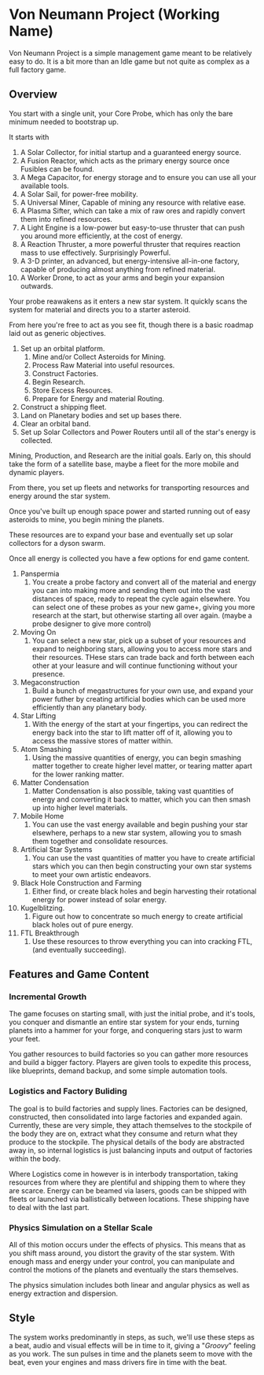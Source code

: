 # Von Neumann Project (Working Name)

Von Neumann Project is a simple management game meant to be relatively easy to do. It is a bit more than an Idle game but not quite as complex as a full factory game.

## Overview

You start with a single unit, your Core Probe, which has only the bare minimum needed to bootstrap up.

It starts with
1. A Solar Collector, for initial startup and a guaranteed energy source.
2. A Fusion Reactor, which acts as the primary energy source once Fusibles can be found.
3. A Mega Capacitor, for energy storage and to ensure you can use all your available tools.
4. A Solar Sail, for power-free mobility.
5. A Universal Miner, Capable of mining any resource with relative ease.
6. A Plasma Sifter, which can take a mix of raw ores and rapidly convert them into refined resources.
7. A Light Engine is a low-power but easy-to-use thruster that can push you around more efficiently, at the cost of energy.
8. A Reaction Thruster, a more powerful thruster that requires reaction mass to use effectively. Surprisingly Powerful.
9. A 3-D printer, an advanced, but energy-intensive all-in-one factory, capable of producing almost anything from refined material.
10. A Worker Drone, to act as your arms and begin your expansion outwards.

Your probe reawakens as it enters a new star system. It quickly scans the system for material and directs you to a starter asteroid.

From here you're free to act as you see fit, though there is a basic roadmap laid out as generic objectives.

1. Set up an orbital platform.
   1. Mine and/or Collect Asteroids for Mining.
   2. Process Raw Material into useful resources.
   3. Construct Factories.
   4. Begin Research.
   5. Store Excess Resources.
   6. Prepare for Energy and material Routing.
2. Construct a shipping fleet.
3. Land on Planetary bodies and set up bases there.
4. Clear an orbital band.
5. Set up Solar Collectors and Power Routers until all of the star's energy is collected.

Mining, Production, and Research are the initial goals. Early on, this should take the form of a satellite base, maybe a fleet for the more mobile and dynamic players.

From there, you set up fleets and networks for transporting resources and energy around the star system.

Once you've built up enough space power and started running out of easy asteroids to mine, you begin mining the planets.

These resources are to expand your base and eventually set up solar collectors for a dyson swarm.

Once all energy is collected you have a few options for end game content.

1. Panspermia
   1. You create a probe factory and convert all of the material and energy you can into making more and sending them out into the vast distances of space, ready to repeat the cycle again elsewhere. You can select one of these probes as your new game+, giving you more research at the start, but otherwise starting all over again. (maybe a probe designer to give more control)
2. Moving On
   1. You can select a new star, pick up a subset of your resources and expand to neighboring stars, allowing you to access more stars and their resources. THese stars can trade back and forth between each other at your leasure and will continue functioning without your presence.
3. Megaconstruction
   1. Build a bunch of megastructures for your own use, and expand your power futher by creating artificial bodies which can be used more efficiently than any planetary body.
4. Star Lifting
   1. With the energy of the start at your fingertips, you can redirect the energy back into the star to lift matter off of it, allowing you to access the massive stores of matter within.
5. Atom Smashing
   1. Using the massive quantities of energy, you can begin smashing matter together to create higher level matter, or tearing matter apart for the lower ranking matter.
6. Matter Condensation
   1. Matter Condensation is also possible, taking vast quantities of energy and converting it back to matter, which you can then smash up into higher level materials.
7. Mobile Home
   1. You can use the vast energy available and begin pushing your star elsewhere, perhaps to a new star system, allowing you to smash them together and consolidate resources.
8. Artificial Star Systems
   1. You can use the vast quantities of matter you have to create artificial stars which you can then begin constructing your own star systems to meet your own artistic endeavors.
9. Black Hole Construction and Farming
   1.  Either find, or create black holes and begin harvesting their rotational energy for power instead of solar energy.
10. Kugelblitzing.
    1.  Figure out how to concentrate so much energy to create artificial black holes out of pure energy.
11. FTL Breakthrough
    1.  Use these resources to throw everything you can into cracking FTL, (and eventually succeeding).

## Features and Game Content
### Incremental Growth
The game focuses on starting small, with just the initial probe, and it's tools, you conquer and dismantle an entire star system for your ends, turning planets into a hammer for your forge, and conquering stars just to warm your feet.

You gather resources to build factories so you can gather more resources and build a bigger factory. Players are given tools to expedite this process, like blueprints, demand backup, and some simple automation tools.

### Logistics and Factory Buliding
The goal is to build factories and supply lines. Factories can be designed, constructed, then consolidated into large factories and expanded again. Currently, these are very simple, they attach themselves to the stockpile of the body they are on, extract what they consume and return what they produce to the stockpile. The physical details of the body are abstracted away in, so internal logistics is just balancing inputs and output of factories within the body.

Where Logistics come in however is in interbody transportation, taking resources from where they are plentiful and shipping them to where they are scarce. Energy can be beamed via lasers, goods can be shipped with fleets or launched via ballistically between locations. These shipping have to deal with the last part.

### Physics Simulation on a Stellar Scale
All of this motion occurs under the effects of physics. This means that as you shift mass around, you distort the gravity of the star system. With enough mass and energy under your control, you can manipulate and control the motions of the planets and eventually the stars themselves.

The physics simulation includes both linear and angular physics as well as energy extraction and dispersion.

## Style
The system works predominantly in steps, as such, we'll use these steps as a beat, audio and visual effects will be in time to it, giving a "*Groovy*" feeling as you work. The sun pulses in time and the planets seem to move with the beat, even your engines and mass drivers fire in time with the beat.